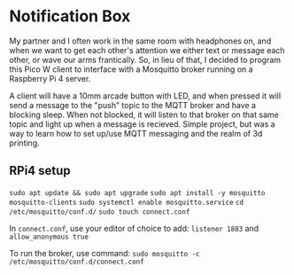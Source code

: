 # Notification Box

My partner and I often work in the same room with headphones on, and when we want to get each other's attention we either text or message each other, or wave our arms frantically. So, in lieu of that, I decided to program this Pico W client to interface with a Mosquitto broker running on a Raspberry Pi 4 server.

A client will have a 10mm arcade button with LED, and when pressed it will send a message to the "push" topic to the MQTT broker and have a blocking sleep. When not blocked, it will listen to that broker on that same topic and light up when a message is recieved. Simple project, but was a way to learn how to set up/use MQTT messaging and the realm of 3d printing.

## RPi4 setup
`sudo apt update && sudo apt upgrade`
`sudo apt install -y mosquitto mosquitto-clients`
`sudo systemctl enable mosquitto.service`
`cd /etc/mosquitto/conf.d/`
`sudo touch connect.conf`

In `connect.conf`, use your editor of choice to add:
`listener 1883`
and
`allow_anonymous true` 

To run the broker, use command:
`sudo mosquitto -c /etc/mosquitto/conf.d/connect.conf`

